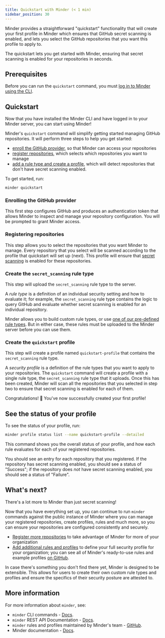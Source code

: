 ```yaml
---
title: Quickstart with Minder (< 1 min)
sidebar_position: 30
---
```


Minder provides a straightforward "quickstart" functionality that will create
your first profile in Minder which ensures that GitHub secret scanning is
enabled, and lets you select the GitHub repositories that you want this profile
to apply to.

The quickstart lets you get started with Minder, ensuring that secret scanning
is enabled for your repositories in seconds.

## Prerequisites

Before you can run the `quickstart` command, you must
[log in to Minder using the CLI](login).

## Quickstart

Now that you have installed the Minder CLI and have logged in to your Minder
server, you can start using Minder!

Minder's `quickstart` command will simplify getting started managing GitHub
repositories. It will perform three steps to help you get started:

- [enroll the GitHub provider](enroll_provider), so that Minder can access your
  repositories
- [register repositories](register_repos), which selects which repositories you
  want to manage
- [add a rule type and create a profile](first_profile), which will detect
  repositories that don't have secret scanning enabled.

To get started, run:

```bash
minder quickstart
```

### Enrolling the GitHub provider

This first step configures GitHub and produces an authentication token that
allows Minder to inspect and manage your repository configuration. You will be
prompted to grant Minder access.

### Registering repositories

This step allows you to select the repositories that you want Minder to manage.
Every repository that you select will be scanned according to the profile that
quickstart will set up (next). This profile will ensure that
[secret scanning](https://docs.github.com/en/code-security/secret-scanning/about-secret-scanning)
is enabled for these repositories.

### Create the `secret_scanning` rule type

This step will upload the `secret_scanning` rule type to the server.

A _rule type_ is a definition of an individual security setting and how to
evaluate it; for example, the `secret_scanning` rule type contains the logic to
query GitHub and evaluate whether secret scanning is enabled for an individual
repository.

Minder allows you to build custom rule types, or use
[one of our pre-defined rule types](https://github.com/mindersec/minder-rules-and-profiles/pulls).
But in either case, these rules must be uploaded to the Minder server before you
can use them.

### Create the `quickstart` profile

This step will create a profile named `quickstart-profile` that contains the
`secret_scanning` rule type.

A _security profile_ is a definition of the rule types that you want to apply to
your repositories. The `quickstart` command will create a profile with a single
rule type, the `secret_scanning` rule type that it uploads. Once this has been
created, Minder will scan all the repositories that you selected in step two to
ensure that secret scanning is enabled for each of them.

Congratulations! 🎉 You've now successfully created your first profile!

## See the status of your profile

To see the status of your profile, run:

```bash
minder profile status list --name quickstart-profile --detailed
```

This command shows you the overall status of your profile, and how each rule
evaluates for each of your registered repositories.

You should see an entry for each repository that you registered. If the
repository has secret scanning enabled, you should see a status of "Success"; if
the repository does _not_ have secret scanning enabled, you should see a status
of "Failure".

## What's next?

There's a lot more to Minder than just secret scanning!

Now that you have everything set up, you can continue to run `minder` commands
against the public instance of Minder where you can manage your registered
repositories, create profiles, rules and much more, so you can ensure your
repositories are configured consistently and securely.

- [Register more repositories](register_repos) to take advantage of Minder for
  more of your organization
- [Add additional rules and profiles](first_profile) to define your full
  security profile for your organization; you can see all of Minder's
  ready-to-use rules and example profiles
  [on GitHub](https://github.com/mindersec/minder-rules-and-profiles).

In case there's something you don't find there yet, Minder is designed to be
extensible. This allows for users to create their own custom rule types and
profiles and ensure the specifics of their security posture are attested to.

## More information

For more information about `minder`, see:

- `minder` CLI commands -
  [Docs](https://minder-docs.stacklok.dev/ref/cli/minder).
- `minder` REST API Documentation -
  [Docs](https://minder-docs.stacklok.dev/ref/api).
- `minder` rules and profiles maintained by Minder's team -
  [GitHub](https://github.com/mindersec/minder-rules-and-profiles).
- Minder documentation - [Docs](https://minder-docs.stacklok.dev).
